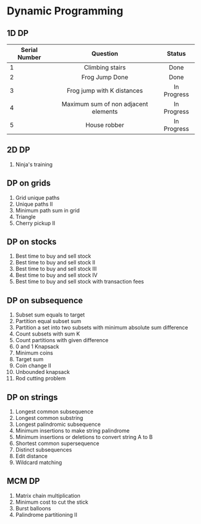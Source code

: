 # Dynamic Programming

## 1D DP

| Serial Number | Question | Status|
| ------------- | :------: | :----: |
| 1 | Climbing stairs | Done |
| 2 | Frog Jump Done | Done |
| 3 | Frog jump with K distances | In Progress |
| 4 | Maximum sum of non adjacent elements | In Progress |
| 5 | House robber | In Progress |

## 2D DP

1. Ninja's training

## DP on grids

1. Grid unique paths
2. Unique paths II
3. Minimum path sum in grid
4. Triangle
5. Cherry pickup II

## DP on stocks

1. Best time to buy and sell stock
2. Best time to buy and sell stock II
3. Best time to buy and sell stock III
4. Best time to buy and sell stock IV
5. Best time to buy and sell stock with transaction fees

## DP on subsequence

1. Subset sum equals to target
2. Partition equal subset sum
3. Partition a set into two subsets with minimum absolute sum difference
4. Count subsets with sum K
5. Count partitions with given difference
6. 0 and 1 Knapsack
7. Minimum coins
8. Target sum
9. Coin change II
10. Unbounded knapsack
11. Rod cutting problem

## DP on strings

1. Longest common subsequence
2. Longest common substring
3. Longest palindromic subsequence
4. Minimum insertions to make string palindrome
5. Minimum insertions or deletions to convert string A to B
6. Shortest common supersequence
7. Distinct subsequences
8. Edit distance
9. Wildcard matching

## MCM DP

1. Matrix chain multiplication
2. Minimum cost to cut the stick
3. Burst balloons
4. Palindrome partitioning II